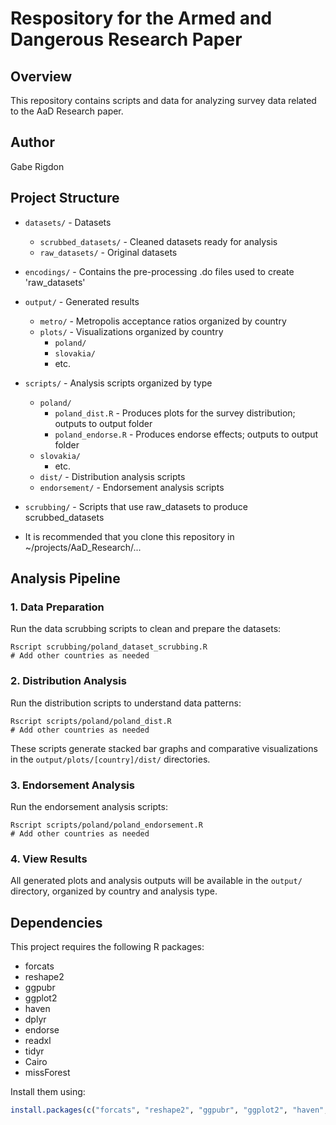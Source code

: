 # Respository for the Armed and Dangerous Research Paper 

## Overview
This repository contains scripts and data for analyzing survey data related to the AaD Research paper.

## Author
Gabe Rigdon

## Project Structure
- `datasets/` - Datasets
  - `scrubbed_datasets/` - Cleaned datasets ready for analysis
  - `raw_datasets/` - Original datasets
- `encodings/` - Contains the pre-processing .do files used to create 'raw_datasets'
- `output/` - Generated results
  - `metro/` - Metropolis acceptance ratios organized by country
  - `plots/` - Visualizations organized by country
    - `poland/`
    - `slovakia/`
    - etc.
- `scripts/` - Analysis scripts organized by type
  - `poland/`
    - `poland_dist.R` - Produces plots for the survey distribution; outputs to output folder
    - `poland_endorse.R` - Produces endorse effects; outputs to output folder
  - `slovakia/`
    - etc.
  - `dist/` - Distribution analysis scripts
  - `endorsement/` - Endorsement analysis scripts
- `scrubbing/` - Scripts that use raw_datasets to produce scrubbed_datasets

- It is recommended that you clone this repository in ~/projects/AaD_Research/...

## Analysis Pipeline

### 1. Data Preparation
Run the data scrubbing scripts to clean and prepare the datasets:
```
Rscript scrubbing/poland_dataset_scrubbing.R
# Add other countries as needed
```

### 2. Distribution Analysis
Run the distribution scripts to understand data patterns:
```
Rscript scripts/poland/poland_dist.R
# Add other countries as needed
```

These scripts generate stacked bar graphs and comparative visualizations in the `output/plots/[country]/dist/` directories.

### 3. Endorsement Analysis
Run the endorsement analysis scripts:
```
Rscript scripts/poland/poland_endorsement.R
# Add other countries as needed
```

### 4. View Results
All generated plots and analysis outputs will be available in the `output/` directory, organized by country and analysis type.

## Dependencies
This project requires the following R packages:
- forcats
- reshape2
- ggpubr
- ggplot2
- haven
- dplyr
- endorse
- readxl
- tidyr
- Cairo
- missForest

Install them using:
```R
install.packages(c("forcats", "reshape2", "ggpubr", "ggplot2", "haven", "dplyr", "endorse", "readxl", "tidyr", "Cairo", "missForest"))
```
